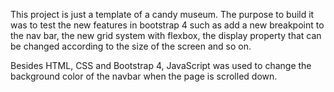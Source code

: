 This project is just a template of a candy museum. The purpose to build it was to test the new features in bootstrap 4 such as add a new breakpoint to the nav bar, the new grid system with flexbox, the display property that can be changed according to the size of the screen and so on.

Besides HTML, CSS and Bootstrap 4, JavaScript was used to change the background color of the navbar when the page is scrolled down. 